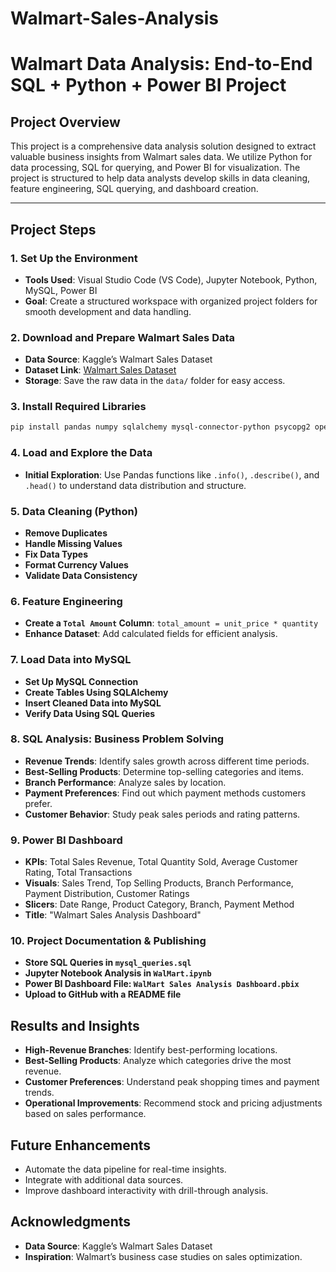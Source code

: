 # Walmart-Sales-Analysis
# Walmart Data Analysis: End-to-End SQL + Python + Power BI Project

## Project Overview

This project is a comprehensive data analysis solution designed to extract valuable business insights from Walmart sales data. We utilize Python for data processing, SQL for querying, and Power BI for visualization. The project is structured to help data analysts develop skills in data cleaning, feature engineering, SQL querying, and dashboard creation.

---

## Project Steps

### 1. Set Up the Environment
- **Tools Used**: Visual Studio Code (VS Code), Jupyter Notebook, Python, MySQL, Power BI
- **Goal**: Create a structured workspace with organized project folders for smooth development and data handling.

### 2. Download and Prepare Walmart Sales Data
- **Data Source**: Kaggle’s Walmart Sales Dataset
- **Dataset Link**: [Walmart Sales Dataset](https://www.kaggle.com/najir0123/walmart-10k-sales-datasets)
- **Storage**: Save the raw data in the `data/` folder for easy access.

### 3. Install Required Libraries
```bash
pip install pandas numpy sqlalchemy mysql-connector-python psycopg2 openpyxl matplotlib seaborn
```

### 4. Load and Explore the Data
- **Initial Exploration**: Use Pandas functions like `.info()`, `.describe()`, and `.head()` to understand data distribution and structure.

### 5. Data Cleaning (Python)
- **Remove Duplicates**
- **Handle Missing Values**
- **Fix Data Types**
- **Format Currency Values**
- **Validate Data Consistency**

### 6. Feature Engineering
- **Create a `Total Amount` Column**: `total_amount = unit_price * quantity`
- **Enhance Dataset**: Add calculated fields for efficient analysis.

### 7. Load Data into MySQL
- **Set Up MySQL Connection**
- **Create Tables Using SQLAlchemy**
- **Insert Cleaned Data into MySQL**
- **Verify Data Using SQL Queries**

### 8. SQL Analysis: Business Problem Solving
- **Revenue Trends**: Identify sales growth across different time periods.
- **Best-Selling Products**: Determine top-selling categories and items.
- **Branch Performance**: Analyze sales by location.
- **Payment Preferences**: Find out which payment methods customers prefer.
- **Customer Behavior**: Study peak sales periods and rating patterns.

### 9. Power BI Dashboard
- **KPIs**: Total Sales Revenue, Total Quantity Sold, Average Customer Rating, Total Transactions
- **Visuals**: Sales Trend, Top Selling Products, Branch Performance, Payment Distribution, Customer Ratings
- **Slicers**: Date Range, Product Category, Branch, Payment Method
- **Title**: "Walmart Sales Analysis Dashboard"

### 10. Project Documentation & Publishing
- **Store SQL Queries in `mysql_queries.sql`**
- **Jupyter Notebook Analysis in `WalMart.ipynb`**
- **Power BI Dashboard File: `WalMart Sales Analysis Dashboard.pbix`**
- **Upload to GitHub with a README file**

## Results and Insights
- **High-Revenue Branches**: Identify best-performing locations.
- **Best-Selling Products**: Analyze which categories drive the most revenue.
- **Customer Preferences**: Understand peak shopping times and payment trends.
- **Operational Improvements**: Recommend stock and pricing adjustments based on sales performance.

## Future Enhancements
- Automate the data pipeline for real-time insights.
- Integrate with additional data sources.
- Improve dashboard interactivity with drill-through analysis.


## Acknowledgments
- **Data Source**: Kaggle’s Walmart Sales Dataset
- **Inspiration**: Walmart’s business case studies on sales optimization.

